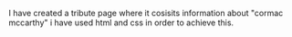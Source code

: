 I have created a tribute page where it cosisits information about "cormac mccarthy" i have used html and css in order to achieve this.
